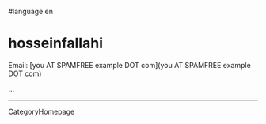 
#language en
# hosseinfallahi

Email: [you AT SPAMFREE example DOT com](you AT SPAMFREE example DOT com)

...

---
CategoryHomepage

